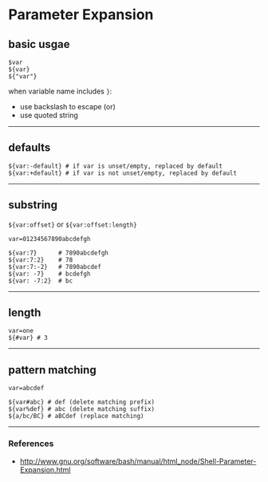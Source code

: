 # Parameter Expansion

## basic usgae
```
$var
${var}
${"var"}
```
when variable name includes `}`:
- use backslash to escape (or)
- use quoted string

---

## defaults
```
${var:-default} # if var is unset/empty, replaced by default
${var:+default} # if var is not unset/empty, replaced by default
```

---

## substring

`${var:offset}` or `${var:offset:length}`

```
var=01234567890abcdefgh

${var:7}      # 7890abcdefgh
${var:7:2}    # 78
${var:7:-2}   # 7890abcdef
${var: -7}    # bcdefgh
${var: -7:2}  # bc
```

---

## length

```
var=one
${#var} # 3
```

---

## pattern matching

```
var=abcdef

${var#abc} # def (delete matching prefix)
${var%def} # abc (delete matching suffix)
${a/bc/BC} # aBCdef (replace matching)
```

---

### References

* <http://www.gnu.org/software/bash/manual/html_node/Shell-Parameter-Expansion.html> 
